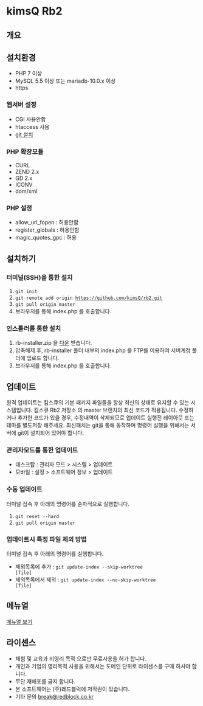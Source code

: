 # kimsQ Rb2

## 개요

## 설치환경

- PHP 7 이상
- MySQL 5.5 이상 또는 mariadb-10.0.x 이상
- https

### 웹서버 설정
- CGI 사용안함
- htaccess 사용
- [git 설치](https://git-scm.com/book/ko/v2/%EC%8B%9C%EC%9E%91%ED%95%98%EA%B8%B0-Git-%EC%84%A4%EC%B9%98)


### PHP 확장모듈
- CURL
- ZEND 2.x
- GD 2.x
- ICONV
- dom/xml

### PHP 설정
- allow_url_fopen : 허용안함
- register_globals : 허용안함
- magic_quotes_gpc : 허용


## 설치하기

### 터미널(SSH)을 통한 설치
1. <code>git init</code>
1. <code>git remote add origin https://github.com/kimsQ/rb2.git</code>
1. <code>git pull origin master</code>
1. 브라우저를 통해 index.php 를 호출합니다.

### 인스톨러를 통한 설치
1. rb-installer.zip 을 [다운](https://github.com/kimsQ/rb2/archive/installer.zip) 받습니다.
1. 압축해제 후, rb-installer 폴더 내부의 index.php 를 FTP를 이용하여 서버계정 폴더에 업로드 합니다.
1. 브라우저를 통해 index.php 를 호출합니다.

## 업데이트
원격 업데이트는 킴스큐의 기본 패키지 파일들을 항상 최신의 상태로 유지할 수 있는 시스템입니다.
킴스큐 Rb2 저장소 의 master 브랜치의 최신 코드가 적용됩니다.
수정하거나 추가한 코드가 있을 경우, 수정내역이 삭제되므로 업데이트 실행전 레이아웃 또는 테마를 별도저장 해주세요.
최신패치는 git을 통해 동작하며 명령어 실행을 위해서는 서버에 git이 설치되어 있어야 합니다.

### 관리자모드를 통한 업데이트
- 데스크탑 : 관리자 모드 > 시스템 > 업데이트
- 모바일 : 설정 > 소프트웨어 정보 > 업데이트

### 수동 업데이트
터미널 접속 후 아래의 명령어를 순차적으로 실행합니다.
1. <code>git reset --hard</code>
1. <code>git pull origin master</code>

### 업데이트시 특정 파일 제외 방법
터미널 접속 후 아래의 명령어를 실행합니다.
- 제외목록에 추가 :  <code>git update-index --skip-worktree [file]</code>
- 제외목록에서 제외 :  <code>git update-index --no-skip-worktree [file]</code>

## 메뉴얼

[메뉴얼 보기](http://kimsq.com/docs)


## 라이센스
- 체험 및 교육과 비영리 목적 으로만 무료사용을 허가 합니다.
- 개인과 기업의 영리목적 사용을 위해서는 도메인 단위로 라이센스를 구매 하셔야 합니다.
- 무단 재배포를 금지 합니다.
- 본 소프트웨어는 (주)레드블럭에 저작권이 있습니다.
- 기타 문의 break@redblock.co.kr
